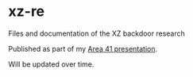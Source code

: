 # xz-re
Files and documentation of the XZ backdoor research

Published as part of my [Area 41 presentation](https://docs.google.com/presentation/d/1svZTSUcUDxRfTaMfaFmozBNFUvIvWa_1ApUY5yB4BAc/preview).

Will be updated over time.
